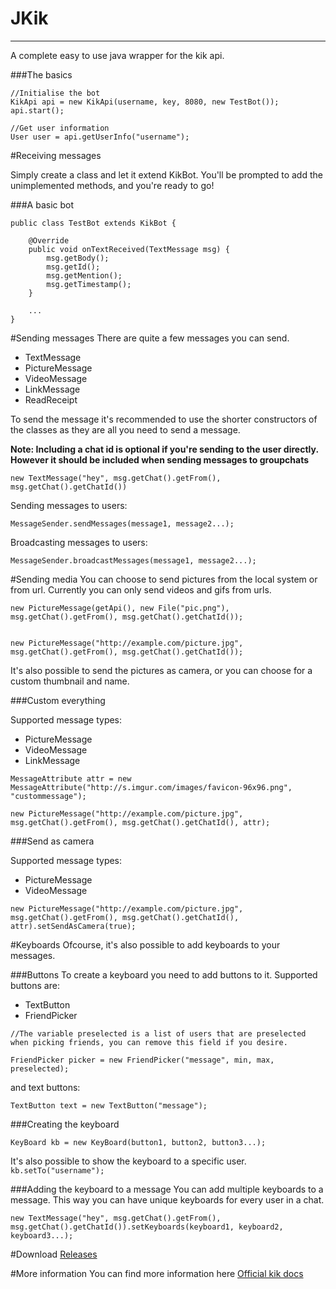 # JKik
---
A complete easy to use java wrapper for the kik api.

###The basics
```
//Initialise the bot
KikApi api = new KikApi(username, key, 8080, new TestBot());
api.start();
		
//Get user information
User user = api.getUserInfo("username");

```
#Receiving messages

Simply create a class and let it extend KikBot. You'll be prompted to add the unimplemented methods, and you're ready to go!


###A basic bot
```
public class TestBot extends KikBot {
	
	@Override
	public void onTextReceived(TextMessage msg) {
		msg.getBody();
		msg.getId();
		msg.getMention();
		msg.getTimestamp();	
	}
  
	...
}
```

#Sending messages
There are quite a few messages you can send.
* TextMessage
* PictureMessage
* VideoMessage
* LinkMessage
* ReadReceipt

To send the message it's recommended to use the shorter constructors of the classes as they are all you need to send a message.

**Note: Including a chat id is optional if you're sending to the user directly. However it should be included when sending messages to groupchats**
```
new TextMessage("hey", msg.getChat().getFrom(), msg.getChat().getChatId())
```

Sending messages to users:
```
MessageSender.sendMessages(message1, message2...);
```

Broadcasting messages to users:
```
MessageSender.broadcastMessages(message1, message2...);
```

#Sending media
You can choose to send pictures from the local system or from url. Currently you can only send videos and gifs from urls.
```
new PictureMessage(getApi(), new File("pic.png"), msg.getChat().getFrom(), msg.getChat().getChatId());


new PictureMessage("http://example.com/picture.jpg", msg.getChat().getFrom(), msg.getChat().getChatId());
```

It's also possible to send the pictures as camera, or you can choose for a custom thumbnail and name.

###Custom everything

Supported message types:
* PictureMessage
* VideoMessage
* LinkMessage
```
MessageAttribute attr = new MessageAttribute("http://s.imgur.com/images/favicon-96x96.png", "custommessage");

new PictureMessage("http://example.com/picture.jpg", msg.getChat().getFrom(), msg.getChat().getChatId(), attr);
```


###Send as camera

Supported message types:
* PictureMessage
* VideoMessage
```
new PictureMessage("http://example.com/picture.jpg", msg.getChat().getFrom(), msg.getChat().getChatId(), attr).setSendAsCamera(true);
```

#Keyboards
Ofcourse, it's also possible to add keyboards to your messages. 

###Buttons
To create a keyboard you need to add buttons to it. Supported buttons are:
* TextButton
* FriendPicker

```
//The variable preselected is a list of users that are preselected when picking friends, you can remove this field if you desire.

FriendPicker picker = new FriendPicker("message", min, max, preselected);
```
and text buttons:

```
TextButton text = new TextButton("message");
```

###Creating the keyboard

```
KeyBoard kb = new KeyBoard(button1, button2, button3...);
```
It's also possible to show the keyboard to a specific user. `kb.setTo("username");`

###Adding the keyboard to a message
You can add multiple keyboards to a message. This way you can have unique keyboards for every user in a chat.
```
new TextMessage("hey", msg.getChat().getFrom(), msg.getChat().getChatId()).setKeyboards(keyboard1, keyboard2, keyboard3...);
```

#Download
[Releases](https://github.com/msnijder30/JKik/releases/)

#More information
You can find more information here
[Official kik docs](https://dev.kik.com/#/docs/getting-started)

